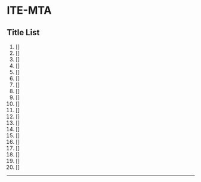 # ITE-MTA


## Title List

1. []
2. []
3. []
4. []
5. []
6. []
7. []
8. []
9. []
10. []
11. []
12. []
13. []
14. []
15. []
16. []
17. []
18. []
19. []
20. []

---
